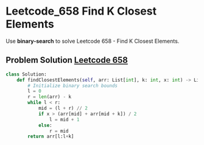 # Leetcode_658 Find K Closest Elements


Use **binary-search** to solve Leetcode 658 - Find K Closest Elements.
<!--more-->




## Problem Solution [Leetcode 658](https://leetcode.com/problems/find-k-closest-elements/)

```python
class Solution:
    def findClosestElements(self, arr: List[int], k: int, x: int) -> List[int]:
        # Initialize binary search bounds
        l = 0
        r = len(arr) - k
        while l < r:
            mid = (l + r) // 2
            if x > (arr[mid] + arr[mid + k]) / 2
                l = mid + 1
            else:
                r = mid
        return arr[l:l+k]
                
```

